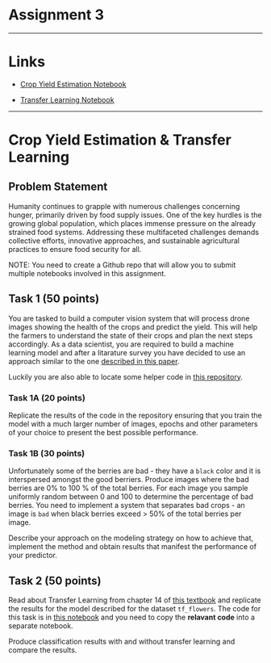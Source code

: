 # Assignment 3

---

# Links

- [Crop Yield Estimation Notebook](https://github.com/GHcpv24/CS634-Data-Mining/blob/Assignments/Assignment%203/CS634_CVega_Assignment3_CropYieldEstimation.ipynb)

- [Transfer Learning Notebook](https://github.com/GHcpv24/CS634-Data-Mining/blob/Assignments/Assignment%203/CS634_CVega_Assignment3_TransferLearning.ipynb)

---

# Crop Yield Estimation & Transfer Learning

## Problem Statement
Humanity continues to grapple with numerous challenges concerning hunger, primarily driven by food supply issues. One of the key hurdles is the growing global population, which places immense pressure on the already strained food systems. Addressing these multifaceted challenges demands collective efforts, innovative approaches, and sustainable agricultural practices to ensure food security for all.

NOTE: You need to create a Github repo that will allow you to submit multiple notebooks involved in this assignment.

## Task 1 (50 points)
You are tasked to build a computer vision system that will process drone images showing the health of the crops and predict the yield. This will help the farmers to understand the state of their crops and plan the next steps accordingly. As a data scientist, you are required to build a machine learning model and after a litarature survey you have decided to use an approach similar to the one [described in this paper](https://www.ncbi.nlm.nih.gov/pmc/articles/PMC5426829/).

Luckily you are also able to locate some helper code in [this repository](https://github.com/GoogleCloudPlatform/practical-ml-vision-book/blob/master/11_adv_problems/11a_counting.ipynb).

### Task 1A (20 points)
Replicate the results of the code in the repository ensuring that you train the model with a much larger number of images, epochs and other parameters of your choice to present the best possible performance.

### Task 1B (30 points)
Unfortunately some of the berries are bad - they have a `black` color and it is interspersed amongst the good berriers. Produce images where the bad berries are 0% to 100 % of the total berries. For each image you sample uniformly random between 0 and 100 to determine the percentage of bad berries. You need to implement a system that separates bad crops - an image is `bad` when black berries exceed > 50% of the total berries per image.

Describe your approach on the modeling strategy on how to achieve that, implement the method and obtain results that manifest the performance of your predictor.

## Task 2 (50 points)
Read about Transfer Learning from chapter 14 of [this textbook](https://learning.oreilly.com/library/view/hands-on-machine-learning/9781098125967/ch14.html) and replicate the results for the model described for the dataset `tf_flowers`. The code for this task is in [this notebook](https://github.com/ageron/handson-ml3/blob/main/14_deep_computer_vision_with_cnns.ipynb) and you need to copy the **relavant code** into a separate notebook.

Produce classification results with and without transfer learning and compare the results.
